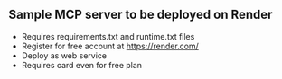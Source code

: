 ## Sample MCP server to be deployed on Render
- Requires requirements.txt and runtime.txt files
- Register for free account at https://render.com/
- Deploy as web service
- Requires card even for free plan
